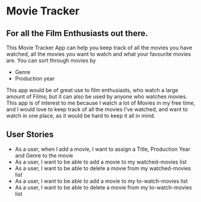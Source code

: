 # Movie Tracker

## For all the Film Enthusiasts out there.


This Movie Tracker App can help you keep track of all the movies you have watched, all the movies you want to watch and 
what your favourite movies are. You can sort through movies by 
- Genre
- Production year
 
This app would be of great use to film enthusiasts, who watch a large amount of Films; but it can also be used by anyone
who watches movies. This app is of interest to me because I watch a lot of Movies in my free time, and I would love to 
keep track of all the movies I've watched, and want to watch in one place, as it would be hard to keep it all in mind.


## User Stories

- As a user, when I add a movie, I want to assign a Title, Production Year and Genre to the movie
- As a user, I want to be able to add a movie to my watched-movies list
- As a user, I want to be able to delete a movie from my watched-movies list
- As a user, I want to be able to add a movie to my to-watch-movies list
- As a user, I want to be able to delete a movie from my to-watch-movies list